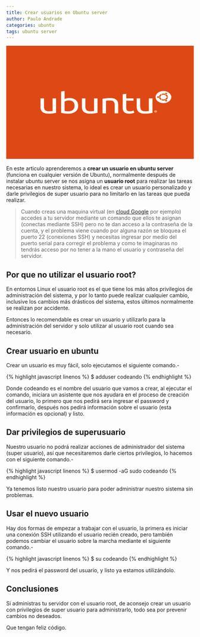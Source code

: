 ```yaml
---
title: Crear usuarios en Ubuntu server
author: Paulo Andrade
categories: ubuntu
tags: ubuntu server
---
```


![Ubuntu Linux](/img/ubuntu.jpg)

En este articulo aprenderemos a **crear un usuario en ubuntu server** (funciona en cualquier versión de Ubuntu), normalmente después de instalar ubuntu server se nos asigna un **usuario root** para realizar las tareas necesarias en nuestro sistema, lo ideal es crear un usuario personalizado y darle privilegios de super usuario para no limitarlo en las tareas que pueda realizar.

> Cuando creas una maquina virtual (en [cloud Google](https://cloud.google.com/) por ejemplo) accedes a tu servidor mediante un comando que ellos te asignan (conectas mediante SSH) pero no te dan acceso a la contraseña de la cuenta, y el problema viene cuando por alguna razón se bloquea el puerto 22 (conexiones SSH) y necesitas ingresar por medio del puerto serial para corregir el problema y como te imaginaras no tendrás acceso por no tener  a la mano el usuario y contraseña del servidor.

## Por que no utilizar el usuario root?

En entornos Linux el usuario root es el que tiene los más altos privilegios de administración del sistema, y por lo tanto puede realizar cualquier cambio, inclusive los cambios más drásticos del sistema, estos últimos normalmente se realizan por accidente.

Entonces lo recomendable es crear un usuario y utilizarlo para la administración del servidor y solo utilizar al usuario root cuando sea necesario.

## Crear usuario en ubuntu

Crear un usuario es muy fácil, solo ejecutamos el siguiente comando.-

{% highlight javascript linenos %}
$ adduser codeando
{% endhighlight %}

Donde codeando es el nombre del usuario que vamos a crear, al ejecutar el comando, iniciara un asistente que nos ayudara en el proceso de creación del usuario, lo primero que nos pedirá sera ingresar el password y confirmarlo, después nos pedirá información sobre el usuario (esta información es opcional) y listo.

## Dar privilegios de superusuario

Nuestro usuario no podrá realizar acciones de administrador del sistema (super usuario), así que necesitaremos darle ciertos privilegios, lo hacemos con el siguiente comando.-

{% highlight javascript linenos %}
$ usermod -aG sudo codeando
{% endhighlight %}

Ya tenemos listo nuestro usuario para poder administrar nuestro sistema sin problemas.

## Usar el nuevo usuario

Hay dos formas de empezar a trabajar con el usuario, la primera es iniciar una conexión SSH utilizando el usuario recién creado, pero también podemos cambiar el usuario sobre la marcha mediante el siguiente comando.-

{% highlight javascript linenos %}
$ su codeando
{% endhighlight %}

Y nos pedirá el password del usuario, y listo ya estamos utilizándolo.

## Conclusiones

Si administras tu servidor con el usuario root, de aconsejo crear un usuario con privilegios de super usuario para administrarlo, todo sea por prevenir cambios no deseados.

Que tengan feliz código.
